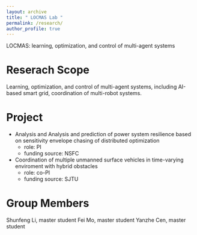 ```yaml
---
layout: archive
title: " LOCMAS Lab "
permalink: /research/
author_profile: true
---
```


LOCMAS: learning, optimization, and control of multi-agent systems

Reserach Scope
======
Learning, optimization, and control of multi-agent systems, including AI-based smart grid, coordination of multi-robot systems.


Project
======
* Analysis and Analysis and prediction of power system resilience based on sensitivity envelope chasing of distributed optimization
  * role: PI
  * funding source: NSFC
* Coordination of multiple unmanned surface vehicles in time-varying enviroment with hybrid obstacles
  * role: co-PI
  * funding source: SJTU

Group Members
======
Shunfeng Li, master student
Fei Mo, master student
Yanzhe Cen, master student
